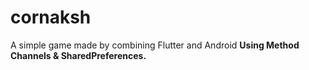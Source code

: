 # cornaksh
A simple game made by combining Flutter and Android
**Using Method Channels & SharedPreferences.**
